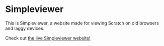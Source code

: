 # Simpleviewer

This is Simpleviewer, a website made for viewing Scratch on old browsers and laggy devices.

Check out [the live Simpleviewer website!](//sview.us.to)
